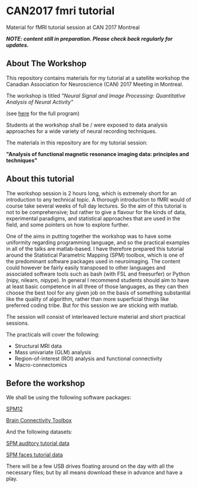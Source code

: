 # CAN2017 fmri tutorial

Material for fMRI tutorial session at CAN 2017 Montreal

***NOTE: content still in preparation. Please check back regularly for updates.***



## About The Workshop


This repository contains materials for my tutorial at a satellite workshop the Canadian Association for Neuroscience (CAN) 2017 Meeting in Montreal. 

The workshop is titled  *"Neural Signal and Image Processing: Quantitative Analysis of Neural Activity"*

(see [here](http://can-acn.org/satellite-5-neural-signal-and-image-processing-quantitative-analysis-of-neural-activity) for the full program)


Students at the workshop shall be / were exposed to data analysis approaches for a wide variety of neural recording techniques. 


The materials in this repository are for my tutorial session:

**"Analysis of functional magnetic resonance imaging data: principles and techniques"**



## About this tutorial

The workshop session is 2 hours long, which is extremely short for an introduction to any technical topic. A thorough introduction to fMRI would of course take several weeks of full day lectures. So the aim of this tutorial is not to be comprehensive; but rather to give a flavour for the kinds of data, experimental paradigms, and statistical approaches that are used in the field, and some pointers on how to explore further. 


One of the aims in putting together the workshop was to have some uniformity regarding programming language, and so the practical examples in all of the talks are matlab-based. I have therefore prepared this tutorial around the Statistical Parametric Mapping (SPM) toolbox, which is one of the predominant software packages used in neuroimaging. The content could however be fairly easily transposed to other languages and associated software tools such as bash (with FSL and freesurfer) or Python (nipy, nilearn, nipype). In general I recommend students should aim to have at least basic competence in all three of those languages, as they can then choose the best tool for any given job on the basis of something substantial like the quality of algorithm, rather than more superficial things like preferred coding tribe. But for this session we are sticking with matlab. 

The session will consist of interleaved lecture material and short practical sessions.

The practicals will cover the following:

- Structural MRI data
- Mass univariate (GLM) analysis
- Region-of-interest (ROI) analysis and functional connectivity
- Macro-connectomics





## Before the workshop


We shall be using the following software packages:

[SPM12](http://www.fil.ion.ucl.ac.uk/spm/software/spm12/)

[Brain Connectivity Toolbox](https://sites.google.com/site/bctnet/Home)




And the following datasets:

[SPM auditory tutorial data](http://www.fil.ion.ucl.ac.uk/spm/download/data/MoAEpilot/MoAEpilot.zip)

[SPM faces tutorial data](http://www.fil.ion.ucl.ac.uk/spm/download/data/face_rep/face_rep.zip)


There will be a few USB drives floating around on the day with all the necessary files; but by all means download these in advance and have a play. 




